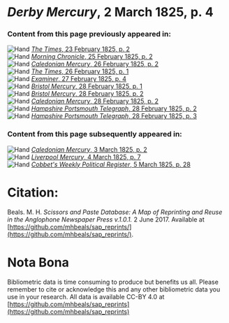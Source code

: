 # *Derby Mercury*, 2 March 1825, p. 4  
  
### Content from this page previously appeared in:  
![Hand](http://scissorsandpaste.net/wp-content/uploads/2017/06/smallhandpointer.png) [*The Times*, 23 February 1825, p. 2](https://mhbeals.github.io/sap_html/The-Times/The-Times-23-February-1825-p-2)  
![Hand](http://scissorsandpaste.net/wp-content/uploads/2017/06/smallhandpointer.png) [*Morning Chronicle*, 25 February 1825, p. 2](https://mhbeals.github.io/sap_html/Morning-Chronicle/Morning-Chronicle-25-February-1825-p-2)  
![Hand](http://scissorsandpaste.net/wp-content/uploads/2017/06/smallhandpointer.png) [*Caledonian Mercury*, 26 February 1825, p. 2](https://mhbeals.github.io/sap_html/Caledonian-Mercury/Caledonian-Mercury-26-February-1825-p-2)  
![Hand](http://scissorsandpaste.net/wp-content/uploads/2017/06/smallhandpointer.png) [*The Times*, 26 February 1825, p. 1](https://mhbeals.github.io/sap_html/The-Times/The-Times-26-February-1825-p-1)  
![Hand](http://scissorsandpaste.net/wp-content/uploads/2017/06/smallhandpointer.png) [*Examiner*, 27 February 1825, p. 4](https://mhbeals.github.io/sap_html/Examiner/Examiner-27-February-1825-p-4)  
![Hand](http://scissorsandpaste.net/wp-content/uploads/2017/06/smallhandpointer.png) [*Bristol Mercury*, 28 February 1825, p. 1](https://mhbeals.github.io/sap_html/Bristol-Mercury/Bristol-Mercury-28-February-1825-p-1)  
![Hand](http://scissorsandpaste.net/wp-content/uploads/2017/06/smallhandpointer.png) [*Bristol Mercury*, 28 February 1825, p. 2](https://mhbeals.github.io/sap_html/Bristol-Mercury/Bristol-Mercury-28-February-1825-p-2)  
![Hand](http://scissorsandpaste.net/wp-content/uploads/2017/06/smallhandpointer.png) [*Caledonian Mercury*, 28 February 1825, p. 2](https://mhbeals.github.io/sap_html/Caledonian-Mercury/Caledonian-Mercury-28-February-1825-p-2)  
![Hand](http://scissorsandpaste.net/wp-content/uploads/2017/06/smallhandpointer.png) [*Hampshire Portsmouth Telegraph*, 28 February 1825, p. 2](https://mhbeals.github.io/sap_html/Hampshire-Portsmouth-Telegraph/Hampshire-Portsmouth-Telegraph-28-February-1825-p-2)  
![Hand](http://scissorsandpaste.net/wp-content/uploads/2017/06/smallhandpointer.png) [*Hampshire Portsmouth Telegraph*, 28 February 1825, p. 3](https://mhbeals.github.io/sap_html/Hampshire-Portsmouth-Telegraph/Hampshire-Portsmouth-Telegraph-28-February-1825-p-3)  
  
### Content from this page subsequently appeared in:  
![Hand](http://scissorsandpaste.net/wp-content/uploads/2017/06/smallhandpointer.png) [*Caledonian Mercury*, 3 March 1825, p. 2](https://mhbeals.github.io/sap_html/Caledonian-Mercury/Caledonian-Mercury-3-March-1825-p-2)  
![Hand](http://scissorsandpaste.net/wp-content/uploads/2017/06/smallhandpointer.png) [*Liverpool Mercury*, 4 March 1825, p. 7](https://mhbeals.github.io/sap_html/Liverpool-Mercury/Liverpool-Mercury-4-March-1825-p-7)  
![Hand](http://scissorsandpaste.net/wp-content/uploads/2017/06/smallhandpointer.png) [*Cobbet's Weekly Political Register*, 5 March 1825, p. 28](https://mhbeals.github.io/sap_html/Cobbet's-Weekly-Political-Register/Cobbet's-Weekly-Political-Register-5-March-1825-p-28)  


# Citation: 

Beals. M. H. *Scissors and Paste Database: A Map of Reprinting and Reuse in the Anglophone Newspaper Press v.1.0.1.* 2 June 2017. Available at [https://github.com/mhbeals/sap_reprints/](https://github.com/mhbeals/sap_reprints/). 

# Nota Bona

Bibliometric data is time consuming to produce but benefits us all. Please remember to cite or acknowledge this and any other bibliometric data you use in your research. All data is available CC-BY 4.0 at [https://github.com/mhbeals/sap_reprints](https://github.com/mhbeals/sap_reprints)